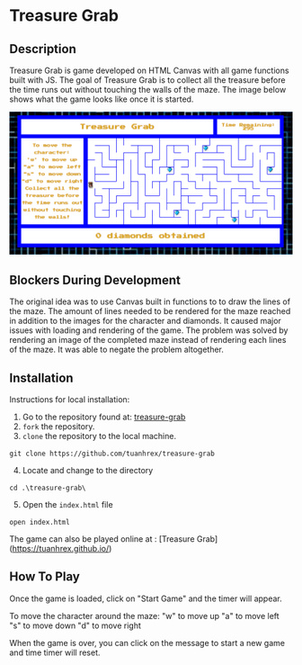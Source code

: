 # Treasure Grab



## Description

Treasure Grab is game developed on HTML Canvas with all game functions built with JS. The goal of Treasure Grab is to collect all the treasure before the time runs out without touching the walls of the maze. The image below shows what the game looks like once it is started.

![Treasure Grab Game State](img/gamestate.png)



## Blockers During Development

The original idea was to use Canvas built in functions to to draw the lines of the maze. The amount of lines needed to be rendered for the maze reached in addition to the images for the character and diamonds. It caused major issues with loading and rendering of the game. The problem was solved by rendering an image of the completed maze instead of rendering each lines of the maze. It was able to negate the problem altogether.

## Installation

Instructions for local installation:

1. Go to the repository found at: [treasure-grab](https://github.com/tuanhrex/treasure-grab)
2. `fork` the repository.
3. `clone` the repository to the local machine.
```text
git clone https://github.com/tuanhrex/treasure-grab
```
4. Locate and change to the directory
```text
cd .\treasure-grab\
```
5. Open the `index.html` file
```text
open index.html
```


The game can also be played online at : [Treasure Grab] (https://tuanhrex.github.io/)


## How To Play

Once the game is loaded, click on "Start Game" and the timer will appear.

To move the character around the maze:
"w" to move up
"a" to move left
"s" to move down
"d" to move right

When the game is over, you can click on the message to start a new game and time timer will reset.





